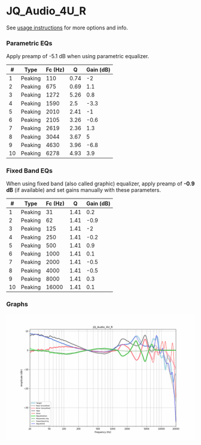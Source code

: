 # JQ_Audio_4U_R
See [usage instructions](https://github.com/jaakkopasanen/AutoEq#usage) for more options and info.

### Parametric EQs
Apply preamp of -5.1 dB when using parametric equalizer.

|   # | Type    |   Fc (Hz) |    Q |   Gain (dB) |
|-----|---------|-----------|------|-------------|
|   1 | Peaking |       110 | 0.74 |        -2   |
|   2 | Peaking |       675 | 0.69 |         1.1 |
|   3 | Peaking |      1272 | 5.26 |         0.8 |
|   4 | Peaking |      1590 | 2.5  |        -3.3 |
|   5 | Peaking |      2010 | 2.41 |        -1   |
|   6 | Peaking |      2105 | 3.26 |        -0.6 |
|   7 | Peaking |      2619 | 2.36 |         1.3 |
|   8 | Peaking |      3044 | 3.67 |         5   |
|   9 | Peaking |      4630 | 3.96 |        -6.8 |
|  10 | Peaking |      6278 | 4.93 |         3.9 |

### Fixed Band EQs
When using fixed band (also called graphic) equalizer, apply preamp of **-0.9 dB** (if available) and set gains manually with these parameters.

|   # | Type    |   Fc (Hz) |    Q |   Gain (dB) |
|-----|---------|-----------|------|-------------|
|   1 | Peaking |        31 | 1.41 |         0.2 |
|   2 | Peaking |        62 | 1.41 |        -0.9 |
|   3 | Peaking |       125 | 1.41 |        -2   |
|   4 | Peaking |       250 | 1.41 |        -0.2 |
|   5 | Peaking |       500 | 1.41 |         0.9 |
|   6 | Peaking |      1000 | 1.41 |         0.1 |
|   7 | Peaking |      2000 | 1.41 |        -0.5 |
|   8 | Peaking |      4000 | 1.41 |        -0.5 |
|   9 | Peaking |      8000 | 1.41 |         0.3 |
|  10 | Peaking |     16000 | 1.41 |         0.1 |

### Graphs
![](./JQ_Audio_4U_R.png)
